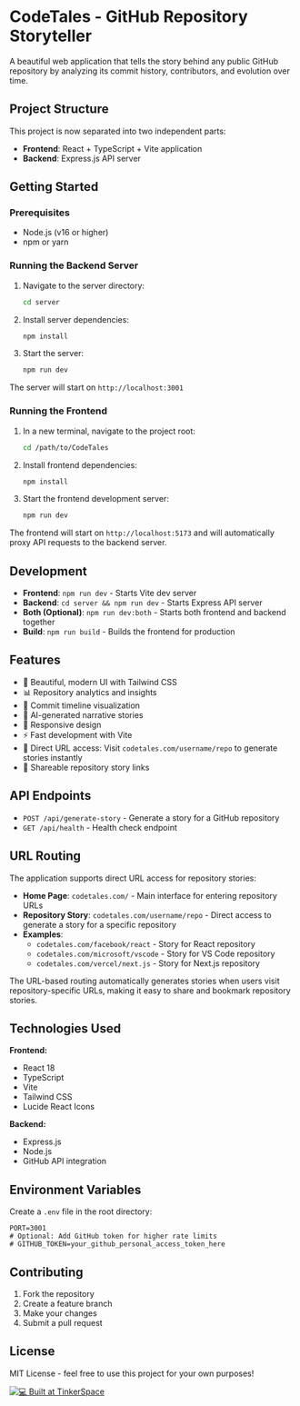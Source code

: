 # CodeTales - GitHub Repository Storyteller

A beautiful web application that tells the story behind any public GitHub repository by analyzing its commit history, contributors, and evolution over time.

## Project Structure

This project is now separated into two independent parts:

- **Frontend**: React + TypeScript + Vite application
- **Backend**: Express.js API server

## Getting Started

### Prerequisites

- Node.js (v16 or higher)
- npm or yarn

### Running the Backend Server

1. Navigate to the server directory:
   ```bash
   cd server
   ```

2. Install server dependencies:
   ```bash
   npm install
   ```

3. Start the server:
   ```bash
   npm run dev
   ```

The server will start on `http://localhost:3001`

### Running the Frontend

1. In a new terminal, navigate to the project root:
   ```bash
   cd /path/to/CodeTales
   ```

2. Install frontend dependencies:
   ```bash
   npm install
   ```

3. Start the frontend development server:
   ```bash
   npm run dev
   ```

The frontend will start on `http://localhost:5173` and will automatically proxy API requests to the backend server.

## Development

- **Frontend**: `npm run dev` - Starts Vite dev server
- **Backend**: `cd server && npm run dev` - Starts Express API server
- **Both (Optional)**: `npm run dev:both` - Starts both frontend and backend together
- **Build**: `npm run build` - Builds the frontend for production

## Features

- 🎨 Beautiful, modern UI with Tailwind CSS
- 📊 Repository analytics and insights
- 📅 Commit timeline visualization
- 🤖 AI-generated narrative stories
- 📱 Responsive design
- ⚡ Fast development with Vite
- 🔗 Direct URL access: Visit `codetales.com/username/repo` to generate stories instantly
- 🔄 Shareable repository story links

## API Endpoints

- `POST /api/generate-story` - Generate a story for a GitHub repository
- `GET /api/health` - Health check endpoint

## URL Routing

The application supports direct URL access for repository stories:

- **Home Page**: `codetales.com/` - Main interface for entering repository URLs
- **Repository Story**: `codetales.com/username/repo` - Direct access to generate a story for a specific repository
- **Examples**:
  - `codetales.com/facebook/react` - Story for React repository
  - `codetales.com/microsoft/vscode` - Story for VS Code repository
  - `codetales.com/vercel/next.js` - Story for Next.js repository

The URL-based routing automatically generates stories when users visit repository-specific URLs, making it easy to share and bookmark repository stories.

## Technologies Used

**Frontend:**
- React 18
- TypeScript
- Vite
- Tailwind CSS
- Lucide React Icons

**Backend:**
- Express.js
- Node.js
- GitHub API integration

## Environment Variables

Create a `.env` file in the root directory:

```env
PORT=3001
# Optional: Add GitHub token for higher rate limits
# GITHUB_TOKEN=your_github_personal_access_token_here
```

## Contributing

1. Fork the repository
2. Create a feature branch
3. Make your changes
4. Submit a pull request

## License

MIT License - feel free to use this project for your own purposes!

[![💻 Built at TinkerSpace](https://img.shields.io/badge/Built%20at-TinkerSpace-blueviolet?style=for-the-badge&label=%F0%9F%92%BBBuilt%20at&labelColor=turquoise&color=white)](https://tinkerhub.org/tinkerspace)
